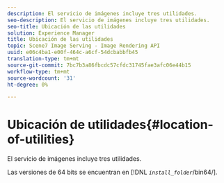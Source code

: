 ```yaml
---
description: El servicio de imágenes incluye tres utilidades.
seo-description: El servicio de imágenes incluye tres utilidades.
seo-title: Ubicación de las utilidades
solution: Experience Manager
title: Ubicación de las utilidades
topic: Scene7 Image Serving - Image Rendering API
uuid: e06c4ba1-e00f-464c-a6cf-54dcbabbfb45
translation-type: tm+mt
source-git-commit: 7bc7b3a86fbcdc57cfdc31745fae3afc06e44b15
workflow-type: tm+mt
source-wordcount: '31'
ht-degree: 0%

---
```



# Ubicación de utilidades{#location-of-utilities}

El servicio de imágenes incluye tres utilidades.

Las versiones de 64 bits se encuentran en [!DNL *`install_folder`*/bin64/].
